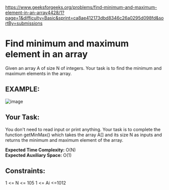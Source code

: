 https://www.geeksforgeeks.org/problems/find-minimum-and-maximum-element-in-an-array4428/1?page=1&difficulty=Basic&sprint=ca8ae412173dbd8346c26a0295d098fd&sortBy=submissions

<h1> Find minimum and maximum element in an array </h1>

Given an array A of size N of integers. Your task is to find the minimum and maximum elements in the array.

## EXAMPLE: 
![image](https://github.com/shanvii/Beginner-s-DSA-Sheet-GeeksforGeeks/assets/81086303/ec184b92-7dc3-4438-a630-890fc1f92aac)

## Your Task:  
You don't need to read input or print anything. Your task is to complete the function getMinMax() which takes the array A[] and its size N as inputs and returns the minimum and maximum element of the array.


**Expected Time Complexity:** O(N) <br>
**Expected Auxiliary Space:** O(1)

 
## Constraints:
1 <= N <= 105
1 <= Ai <=1012

